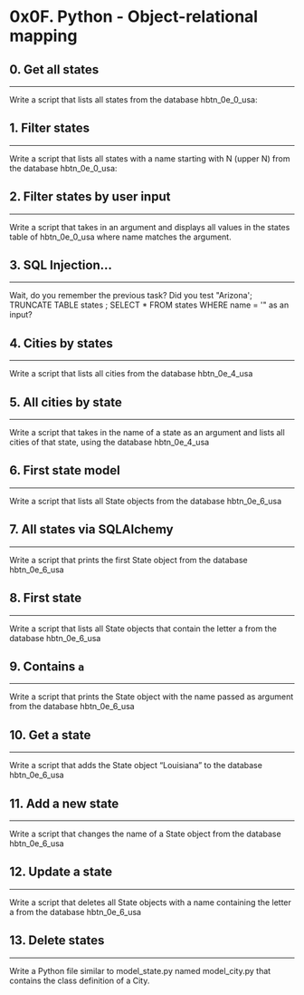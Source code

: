 # 0x0F. Python - Object-relational mapping
## 0. Get all states
***
Write a script that lists all states from the database hbtn_0e_0_usa: 

## 1. Filter states
***
Write a script that lists all states with a name starting with N (upper N) from the database hbtn_0e_0_usa: 

## 2. Filter states by user input
***
Write a script that takes in an argument and displays all values in the states table of hbtn_0e_0_usa where name matches the argument.

## 3. SQL Injection...
***
Wait, do you remember the previous task? Did you test "Arizona'; TRUNCATE TABLE states ; SELECT * FROM states WHERE name = '" as an input?

## 4. Cities by states
***
Write a script that lists all cities from the database hbtn_0e_4_usa 

## 5. All cities by state
***
Write a script that takes in the name of a state as an argument and lists all cities of that state, using the database hbtn_0e_4_usa 

## 6. First state model
***
Write a script that lists all State objects from the database hbtn_0e_6_usa 

## 7. All states via SQLAlchemy
***
Write a script that prints the first State object from the database hbtn_0e_6_usa 

## 8. First state
***
Write a script that lists all State objects that contain the letter a from the database hbtn_0e_6_usa 

## 9. Contains `a`
***
Write a script that prints the State object with the name passed as argument from the database hbtn_0e_6_usa 

## 10. Get a state
***
Write a script that adds the State object “Louisiana” to the database hbtn_0e_6_usa 

## 11. Add a new state
***
Write a script that changes the name of a State object from the database hbtn_0e_6_usa 

## 12. Update a state
***
Write a script that deletes all State objects with a name containing the letter a from the database hbtn_0e_6_usa 

## 13. Delete states
***
Write a Python file similar to model_state.py named model_city.py that contains the class definition of a City.


